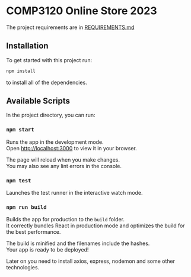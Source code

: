 # COMP3120 Online Store 2023

The project requirements are in [REQUIREMENTS.md](REQUIREMENTS.md)

## Installation

To get started with this project run:

```bash
npm install
```

to install all of the dependencies.  

## Available Scripts

In the project directory, you can run:

### `npm start`

Runs the app in the development mode.\
Open [http://localhost:3000](http://localhost:3000) to view it in your browser.

The page will reload when you make changes.\
You may also see any lint errors in the console.

### `npm test`

Launches the test runner in the interactive watch mode.

### `npm run build`

Builds the app for production to the `build` folder.\
It correctly bundles React in production mode and optimizes the build for the best performance.

The build is minified and the filenames include the hashes.\
Your app is ready to be deployed!


Later on you need to install axios, express, nodemon and some other technologies.